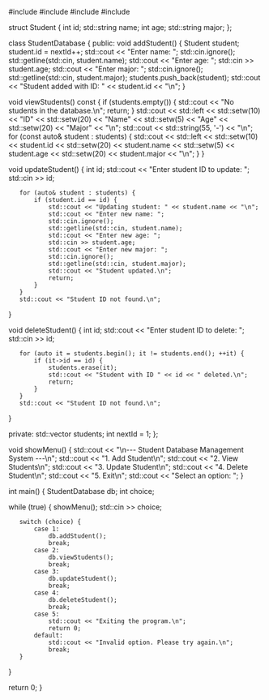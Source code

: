 #include <iostream>
#include <vector>
#include <iomanip>
#include <limits>
 
struct Student {
   int id;
   std::string name;
   int age;
   std::string major;
};
 
class StudentDatabase {
public:
   void addStudent() {
       Student student;
       student.id = nextId++;
       std::cout << "Enter name: ";
       std::cin.ignore();
       std::getline(std::cin, student.name);
       std::cout << "Enter age: ";
       std::cin >> student.age;
       std::cout << "Enter major: ";
       std::cin.ignore();
       std::getline(std::cin, student.major);
       students.push_back(student);
       std::cout << "Student added with ID: " << student.id << "\n";
   }
 
   void viewStudents() const {
       if (students.empty()) {
           std::cout << "No students in the database.\n";
           return;
       }
       std::cout << std::left << std::setw(10) << "ID"
                 << std::setw(20) << "Name"
                 << std::setw(5) << "Age"
                 << std::setw(20) << "Major" << "\n";
       std::cout << std::string(55, '-') << "\n";
       for (const auto& student : students) {
           std::cout << std::left << std::setw(10) << student.id
                     << std::setw(20) << student.name
                     << std::setw(5) << student.age
                     << std::setw(20) << student.major << "\n";
       }
   }
 
   void updateStudent() {
       int id;
       std::cout << "Enter student ID to update: ";
       std::cin >> id;
 
       for (auto& student : students) {
           if (student.id == id) {
               std::cout << "Updating student: " << student.name << "\n";
               std::cout << "Enter new name: ";
               std::cin.ignore();
               std::getline(std::cin, student.name);
               std::cout << "Enter new age: ";
               std::cin >> student.age;
               std::cout << "Enter new major: ";
               std::cin.ignore();
               std::getline(std::cin, student.major);
               std::cout << "Student updated.\n";
               return;
           }
       }
       std::cout << "Student ID not found.\n";
   }
 
   void deleteStudent() {
       int id;
       std::cout << "Enter student ID to delete: ";
       std::cin >> id;
 
       for (auto it = students.begin(); it != students.end(); ++it) {
           if (it->id == id) {
               students.erase(it);
               std::cout << "Student with ID " << id << " deleted.\n";
               return;
           }
       }
       std::cout << "Student ID not found.\n";
   }
 
private:
   std::vector<Student> students;
   int nextId = 1;
};
 
void showMenu() {
   std::cout << "\n--- Student Database Management System ---\n";
   std::cout << "1. Add Student\n";
   std::cout << "2. View Students\n";
   std::cout << "3. Update Student\n";
   std::cout << "4. Delete Student\n";
   std::cout << "5. Exit\n";
   std::cout << "Select an option: ";
}
 
int main() {
   StudentDatabase db;
   int choice;
 
   while (true) {
       showMenu();
       std::cin >> choice;
 
       switch (choice) {
           case 1:
               db.addStudent();
               break;
           case 2:
               db.viewStudents();
               break;
           case 3:
               db.updateStudent();
               break;
           case 4:
               db.deleteStudent();
               break;
           case 5:
               std::cout << "Exiting the program.\n";
               return 0;
           default:
               std::cout << "Invalid option. Please try again.\n";
               break;
       }
   }
 
   return 0;
}
